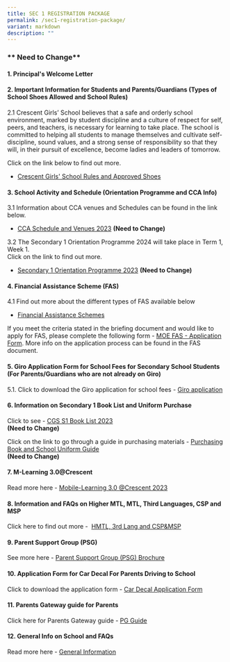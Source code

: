 ```yaml
---
title: SEC 1 REGISTRATION PACKAGE
permalink: /sec1-registration-package/
variant: markdown
description: ""
---
```

### ** Need to Change**


#### 1. Principal's Welcome Letter


#### 2. Important Information for Students and Parents/Guardians (Types of School Shoes Allowed and School Rules)<br>

2.1 Crescent Girls’ School believes that a safe and orderly school environment, marked by student discipline and a culture of respect for self, peers, and teachers, is necessary for learning to take place. The school is committed to helping all students to manage themselves and cultivate self-discipline, sound values, and a strong sense of responsibility so that they will, in their pursuit of excellence, become ladies and leaders of tomorrow.&nbsp;

Click on the link below to find out more.<br>
*   [Crescent Girls' School Rules and Approved Shoes](https://drive.google.com/file/d/1MFe42FdTQsCkTv2_LeW9DSJtp8yx848J/view?usp=sharing)


#### 3. School Activity and Schedule (Orientation Programme and CCA Info)

3.1 Information about CCA venues and Schedules can be found in the link below.<br>
*   [CCA Schedule and Venues 2023](https://drive.google.com/file/d/1fsRF0hSZ9kF0b9XxuREo_xiChrUOofXK/view?usp=sharing) **(Need to Change)**


3.2 The Secondary 1 Orientation Programme 2024 will take place in Term 1, Week 1.<br>
Click on the link to find out more.<br>
*    [Secondary 1 Orientation Programme 2023](https://drive.google.com/file/d/11ZXy7S0Mga_LYuUwkqXTK_gaEder4l9o/view?usp=sharing)  **(Need to Change)**


#### 4. Financial Assistance Scheme (FAS)
4.1 Find out more about the different types of FAS available below
*   [Financial Assistance Schemes](https://drive.google.com/file/d/1HBKyjaxefswF_SL3rmP_2i00z2SzGuZ9/view?usp=sharing)<br>
    

If you meet the criteria stated in the briefing document and would like to apply for FAS, please complete the following form - [MOE FAS - Application Form](https://drive.google.com/file/d/1yYDXVEFFfWT-CJDtr8cqEweO3RX8KOUb/view?usp=sharing). More info on the application process can be found in the FAS document.<br>


#### 5. Giro Application Form for School Fees for Secondary School Students (For Parents/Guardians who are not already on Giro)
5.1. Click to download the Giro application for school fees - 
[Giro application](https://drive.google.com/file/d/1qyGYCuZtrAA4pMwf5uoUpKk8FLa2sSVl/view?usp=sharing)


#### 6. Information on Secondary 1 Book List and Uniform Purchase
Click to see - [CGS S1 Book List 2023](https://drive.google.com/file/d/1TR88Rcer6ebn7hhguoBSTW3WPy2pdmhd/view?usp=sharing)<br>**(Need to Change)**

Click on the link to go through a guide in purchasing materials - [Purchasing Book and School Uniform Guide](https://drive.google.com/file/d/10xrsZCNQ0pgvh9RC5i8Xxhg5x1U85epu/view?usp=sharing)<br>**(Need to Change)**


#### 7. M-Learning 3.0@Crescent
Read more here - [Mobile-Learning 3.0 @Crescent 2023](https://drive.google.com/file/d/1KavyEboJQ_fx5gl-vlSWgKi738MflMhq/view?usp=sharing)<br>


#### 8. Information and FAQs on Higher MTL, MTL, Third Languages, CSP and MSP&nbsp;
Click here to find out more -&nbsp; [HMTL, 3rd Lang and CSP&amp;MSP](https://drive.google.com/file/d/1RTXVg9zASQR-5xjVEiYVrVuFAbMy38Kw/view?usp=sharing)<br>



#### 9. Parent Support Group (PSG)
See more here - [Parent Support Group (PSG) Brochure](https://drive.google.com/file/d/1dompWh47dxHy09N0SfPPZg_0hm0Aivgx/view?usp=sharing)<br>



#### 10. Application Form for Car Decal For Parents Driving to School
Click to download the application form - [Car Decal Application Form](https://drive.google.com/file/d/1YQH3gR-TF1iEzmeV0birINtjL-KEsIR4/view?usp=sharing)<br>



#### 11. Parents Gateway guide for Parents
Click here for Parents Gateway guide - [PG Guide](https://drive.google.com/file/d/1w2jm88ZjiksBdqXksRjKewxlcBZCKum_/view?usp=sharing)<br>



#### 12. General Info on School and FAQs
Read more here - [General Information](https://drive.google.com/file/d/1aadnQ5fnzWnNcELyCtkO3AZA2HiYddtS/view?usp=sharing)<br>